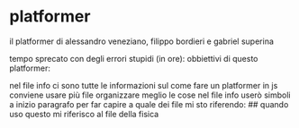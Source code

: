 # platformer
il platformer di alessandro veneziano, filippo bordieri e gabriel superina

tempo sprecato con degli errori stupidi (in ore): 
obbiettivi di questo platformer:

nel file info ci sono tutte le informazioni sul come fare un platformer in js
conviene usare più file organizzare meglio le cose
nel file info userò simboli a inizio paragrafo per far capire a quale dei file mi sto riferendo:
    ## quando uso questo mi riferisco al file della fisica